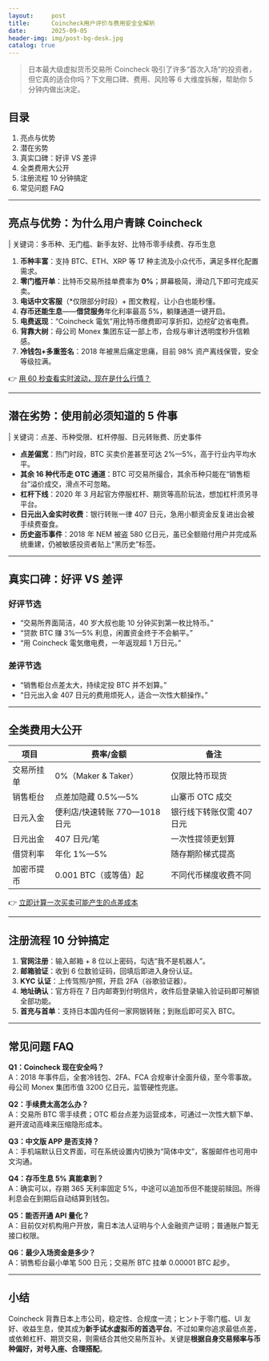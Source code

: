 ```yaml
---
layout:     post
title:      Coincheck用户评价与费用安全全解析
date:       2025-09-05
header-img: img/post-bg-desk.jpg
catalog: true
---
```


> 日本最大级虚拟货币交易所 Coincheck 吸引了许多“首次入场”的投资者，但它真的适合你吗？下文用口碑、费用、风险等 6 大维度拆解，帮助你 5 分钟内做出决定。

## 目录

1. 亮点与优势  
2. 潜在劣势  
3. 真实口碑：好评 VS 差评  
4. 全类费用大公开  
5. 注册流程 10 分钟搞定  
6. 常见问题 FAQ  

---

## 亮点与优势：为什么用户青睐 Coincheck

| 关键词：多币种、无门槛、新手友好、比特币零手续费、存币生息  

1. **币种丰富**：支持 BTC、ETH、XRP 等 17 种主流及小众代币，满足多样化配置需求。  
2. **零门槛开单**：比特币交易所挂单费率为 **0%**；屏幕极简，滑动几下即可完成买卖。  
3. **电话中文客服**（\*仅限部分时段）+ 图文教程，让小白也能秒懂。  
4. **存币还能生息**——**借贷服务**年化利率最高 5%，躺赚通道一键开启。  
5. **电费返现**：“Coincheck 電気”用比特币缴费即可享折扣，边挖矿边省电费。  
6. **背靠大树**：母公司 Monex 集团东证一部上市，合规与审计透明度秒升信赖感。  
7. **冷钱包+多重签名**：2018 年被黑后痛定思痛，目前 98% 资产离线保管，安全等级拉满。

👉 [用 60 秒查看实时波动，现在是什么行情？](https://okxdog.com/)

---

## 潜在劣势：使用前必须知道的 5 件事

| 关键词：点差、币种受限、杠杆停服、日元转账费、历史事件

- **点差偏宽**：热门时段，BTC 买卖价差甚至可达 2%—5%，高于行业内平均水平。  
- **其余 16 种代币走 OTC 通道**：BTC 可交易所撮合，其余币种只能在“销售柜台”溢价成交，滑点不可忽略。  
- **杠杆下线**：2020 年 3 月起官方停服杠杆、期货等高阶玩法，想加杠杆须另寻平台。  
- **日元出入金实时收费**：银行转账一律 407 日元，急用小额资金反复进出会被手续费蚕食。  
- **历史盗币事件**：2018 年 NEM 被盗 580 亿日元，虽已全额赔付用户并完成系统重建，仍被敏感投资者贴上“黑历史”标签。

---

## 真实口碑：好评 VS 差评

### 好评节选

- “交易所界面简洁，40 岁大叔也能 10 分钟买到第一枚比特币。”  
- “贷款 BTC 赚 3%—5% 利息，闲置资金终于不会躺平。”  
- “用 Coincheck 電気缴电费，一年返现超 1 万日元。”  

### 差评节选

- “销售柜台点差太大，持续定投 BTC 并不划算。”  
- “日元出入金 407 日元的费用烦死人，适合一次性大额操作。”  

---

## 全类费用大公开

| 项目 | 费率/金额 | 备注 |
| --- | --- | --- |
| 交易所挂单 | 0%（Maker & Taker） | 仅限比特币现货 |
| 销售柜台 | 点差加隐藏 0.5%—5% | 山寨币 OTC 成交 |
| 日元入金 | 便利店/快速转账 770—1018 日元 | 银行线下转账仅需 407 日元 |
| 日元出金 | 407 日元/笔 | 一次性提领更划算 |
| 借贷利率 | 年化 1%—5% | 随存期阶梯式提高 |
| 加密币提币 | 0.001 BTC（或等值）起 | 不同代币梯度收费不同 |

👉 [立即计算一次买卖可能产生的点差成本](https://okxdog.com/)

---

## 注册流程 10 分钟搞定

1. **官网注册**：输入邮箱 + 8 位以上密码，勾选“我不是机器人”。  
2. **邮箱验证**：收到 6 位数验证码，回填后即进入身份认证。  
3. **KYC 认证**：上传驾照/护照，开启 2FA（谷歌验证器）。  
4. **地址确认**：官方将在 7 日内邮寄到付明信片，收件后登录输入验证码即可解锁全部功能。  
5. **首充与首单**：支持日本国内任何一家网银转账；到账后即可买入 BTC。

---

## 常见问题 FAQ

**Q1：Coincheck 现在安全吗？**  
A：2018 年事件后，全套冷钱包、2FA、FCA 合规审计全面升级，至今零事故。母公司 Monex 集团市值 3200 亿日元，监管硬性兜底。

**Q2：手续费太高怎么办？**  
A：交易所 BTC 零手续费；OTC 柜台点差为运营成本，可通过一次性大额下单、避开波动高峰来压缩隐形成本。

**Q3：中文版 APP 是否支持？**  
A：手机端默认日文界面，可在系统设置内切换为“简体中文”，客服邮件也可用中文沟通。

**Q4：存币生息 5% 真能拿到？**  
A：确实可以，存期 365 天利率固定 5%，中途可以追加币但不能提前赎回。所得利息会在到期后自动结算到钱包。

**Q5：能否开通 API 量化？**  
A：目前仅对机构用户开放，需日本法人证明与个人金融资产证明；普通账户暂无接口权限。

**Q6：最少入场资金是多少？**  
A：销售柜台最小单笔 500 日元；交易所 BTC 挂单 0.00001 BTC 起步。

---

## 小结

Coincheck 背靠日本上市公司，稳定性、合规度一流；ヒント于零门槛、UI 友好、收益生息，使其成为**新手试水虚拟币的首选平台**。不过如果你追求最低点差，或依赖杠杆、期货交易，则需结合其他交易所互补。关键是**根据自身交易频率与币种偏好，对号入座、合理搭配**。